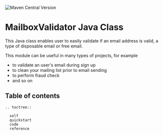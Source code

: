 ![Maven Central Version](https://img.shields.io/maven-central/v/com.mailboxvalidator/mailboxvalidator-java)

MailboxValidator Java Class
============================

This Java class enables user to easily validate if an email address is valid, a type of disposable email or free email.

This module can be useful in many types of projects, for example

 - to validate an user's email during sign up
 - to clean your mailing list prior to email sending
 - to perform fraud check
 - and so on


## Table of contents
 ```{eval-rst}
 .. toctree::

   self
   quickstart
   code
   reference
 ```